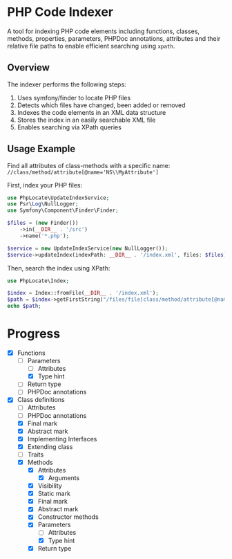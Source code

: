# PHP Code Indexer

A tool for indexing PHP code elements including functions, classes, methods, properties, parameters, PHPDoc annotations,
attributes and their relative file paths to enable efficient searching using `xpath`.

## Overview

The indexer performs the following steps:

1. Uses symfony/finder to locate PHP files
2. Detects which files have changed, been added or removed
3. Indexes the code elements in an XML data structure
4. Stores the index in an easily searchable XML file
5. Enables searching via XPath queries

## Usage Example

Find all attributes of class-methods with a specific name:
`//class/method/attribute[@name='NS\\MyAttribute']`

First, index your PHP files:

```php
use PhpLocate\UpdateIndexService;
use Psr\Log\NullLogger;
use Symfony\Component\Finder\Finder;

$files = (new Finder())
    ->in(__DIR__ . '/src')
    ->name('*.php');

$service = new UpdateIndexService(new NullLogger());
$service->updateIndex(indexPath: __DIR__ . '/index.xml', files: $files);
```

Then, search the index using XPath:

```php
use PhpLocate\Index;

$index = Index::fromFile(__DIR__ . '/index.xml');
$path = $index->getFirstString("/files/file[class/method/attribute[@name='NS\\MyAttribute']]/@path");
echo $path;
```

# Progress

- [x] Functions
  - [ ] Parameters
    - [ ] Attributes
    - [x] Type hint
  - [ ] Return type
  - [ ] PHPDoc annotations
- [x] Class definitions
  - [ ] Attributes
  - [ ] PHPDoc annotations
  - [x] Final mark
  - [x] Abstract mark
  - [x] Implementing Interfaces
  - [x] Extending class
  - [ ] Traits
  - [x] Methods
    - [x] Attributes
      - [x] Arguments 
    - [x] Visibility
    - [x] Static mark
    - [x] Final mark
    - [x] Abstract mark
    - [x] Constructor methods
    - [x] Parameters
      - [ ] Attributes
      - [x] Type hint
    - [x] Return type
